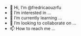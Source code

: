 - 👋 Hi, I’m @fredricaouzrfu
- 👀 I’m interested in ...
- 🌱 I’m currently learning ...
- 💞️ I’m looking to collaborate on ...
- 📫 How to reach me ...

<!---
fredricaouzrfu/fredricaouzrfu is a ✨ special ✨ repository because its `README.md` (this file) appears on your GitHub profile.
You can click the Preview link to take a look at your changes.
--->
